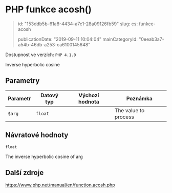 PHP funkce acosh()
==================

> id: "153ddb5b-61a8-4434-a7c1-28a09126fb59"
> slug:
> 	cs: funkce-acosh
>
> publicationDate: "2019-09-11 10:04:04"
> mainCategoryId: "0eeab3a7-a54b-46db-a253-ca6100145648"

Dostupnost ve verzích: `PHP 4.1.0`

Inverse hyperbolic cosine


Parametry
--------------

| Parametr | Datový typ | Výchozí hodnota | Poznámka |
|-----|-----|-----|-----|
| `$arg` | `float` |  | The value to process |


Návratové hodnoty
----------------

`float`

The inverse hyperbolic cosine of arg

Další zdroje
------------

https://www.php.net/manual/en/function.acosh.php
